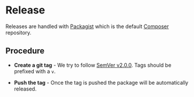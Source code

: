 # Release

Releases are handled with [Packagist](https://packagist.org) which is the default [Composer](https://getcomposer.org/) repository.

## Procedure

- **Create a git tag** - We try to follow [SemVer v2.0.0](http://semver.org/). Tags should be prefixed with a `v`.

- **Push the tag** - Once the tag is pushed the package will be automatically released.

